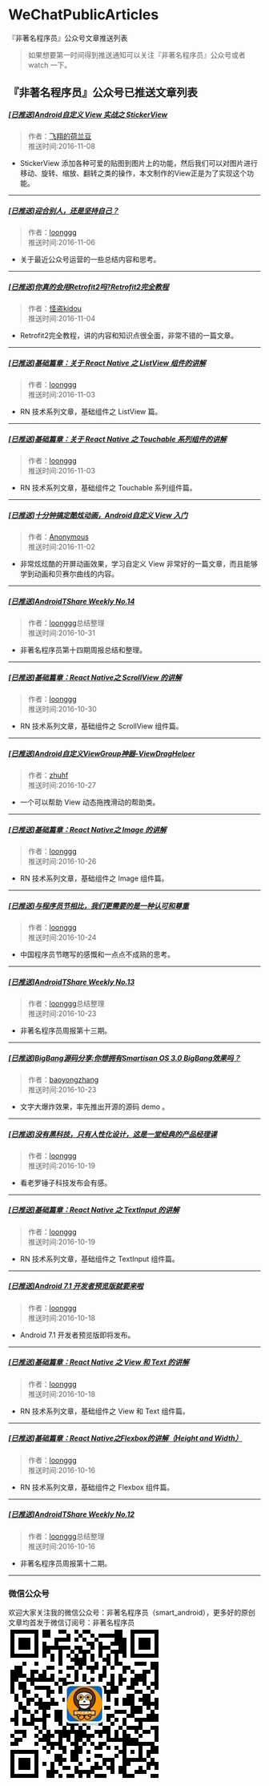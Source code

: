 # WeChatPublicArticles
『非著名程序员』公众号文章推送列表

>如果想要第一时间得到推送通知可以关注『非著名程序员』公众号或者 watch 一下。

## 『非著名程序员』公众号已推送文章列表

##### [[已推送]Android自定义 View 实战之 StickerView](http://mp.weixin.qq.com/s?__biz=MjM5NDkxMTgyNw==&mid=2653058348&idx=1&sn=3975b4150564f458369b7e2d74851d11&chksm=bd5656108a21df06ebba9b5e866963ae753b4c251f51943ac9a1c3e48faaa06c972d90d243a1#rd)

>作者：[飞翔的荷兰豆](http://www.jianshu.com/p/fc37baa97fc3)<br/>
>推送时间:2016-11-08

* StickerView 添加各种可爱的贴图到图片上的功能，然后我们可以对图片进行移动、旋转、缩放、翻转之类的操作，本文制作的View正是为了实现这个功能。

<hr/>

##### [[已推送]迎合别人，还是坚持自己？](http://mp.weixin.qq.com/s?__biz=MjM5NDkxMTgyNw==&mid=2653058345&idx=1&sn=9bfb76fb2c7a98699f0cd58fe289d307&chksm=bd5656158a21df03526e3dd44199c994e2d628487d1cb3279b57033bdb893dd1259e5bc58c40#rd)

>作者：[loonggg](http://mp.weixin.qq.com/s?__biz=MjM5NDkxMTgyNw==&mid=2653058345&idx=1&sn=9bfb76fb2c7a98699f0cd58fe289d307&chksm=bd5656158a21df03526e3dd44199c994e2d628487d1cb3279b57033bdb893dd1259e5bc58c40#rd)<br/>
>推送时间:2016-11-06

* 关于最近公众号运营的一些总结内容和思考。

<hr/>

##### [[已推送]你真的会用Retrofit2吗?Retrofit2完全教程](http://mp.weixin.qq.com/s?__biz=MjM5NDkxMTgyNw==&mid=2653058342&idx=1&sn=287c2ec5954b4459677a103929825d75&chksm=bd56561a8a21df0ce0cef2e3b765f9955aef33e9bb64ef0078f09799436ca7130c31b4ddaab2#rd)

>作者：[怪盗kidou](http://www.jianshu.com/p/308f3c54abdd)<br/>
>推送时间:2016-11-04

* Retrofit2完全教程，讲的内容和知识点很全面，非常不错的一篇文章。

<hr/>

##### [[已推送]基础篇章：关于 React Native 之 ListView 组件的讲解](http://mp.weixin.qq.com/s?__biz=MjM5NDkxMTgyNw==&mid=2653058331&idx=1&sn=145db2e8329271e9d71e650083076b71&chksm=bd5656278a21df316a35b1fd0c6e8eca1b4c08f1c92a477fbd82686cae81a4f20b26b3ca235f#rd)

>作者：[loonggg](http://godcoder.me/categories/%E6%8A%80%E6%9C%AF%E5%8D%9A%E5%AE%A2/React-Native/)<br/>
>推送时间:2016-11-03

* RN 技术系列文章，基础组件之 ListView 篇。

<hr/>

##### [[已推送]基础篇章：关于 React Native 之 Touchable 系列组件的讲解](http://mp.weixin.qq.com/s?__biz=MjM5NDkxMTgyNw==&mid=2653058331&idx=2&sn=a1ad00ebb177eb87036d9739ea4a53db&chksm=bd5656278a21df3123f685981978bd1486725ed9a60c1cb64d3c47585fdfae8b4ce78f0a5bb3#rd)

>作者：[loonggg](http://godcoder.me/categories/%E6%8A%80%E6%9C%AF%E5%8D%9A%E5%AE%A2/React-Native/)<br/>
>推送时间:2016-11-03

* RN 技术系列文章，基础组件之 Touchable 系列组件篇。

<hr/>

##### [[已推送]十分钟搞定酷炫动画，Android自定义 View 入门](http://mp.weixin.qq.com/s?__biz=MjM5NDkxMTgyNw==&mid=2653058326&idx=1&sn=7b901128747ff2d4e250912364656a5e&chksm=bd56562a8a21df3c60d38a6bbb3062101aea3d2a6787a5ff5fa734f304f35bbe6f7b7f222e47#rd)

>作者：[Anonymous](http://www.jianshu.com/p/138ad32540ce)<br/>
>推送时间:2016-11-02

* 非常炫炫酷的开屏动画效果，学习自定义 View 非常好的一篇文章，而且能够学到动画和贝赛尔曲线的内容。

<hr/>


##### [[已推送]AndroidTShare Weekly No.14](http://mp.weixin.qq.com/s?__biz=MjM5NDkxMTgyNw==&mid=2653058309&idx=1&sn=241a5618ab95cc983182f055fbe54388&chksm=bd5656398a21df2f39678e3551cc4f28c44093565275087cdc17cdece75bff2ac65ce6a0a769#rd)

>作者：[loonggg](http://mp.weixin.qq.com/s?__biz=MjM5NDkxMTgyNw==&mid=2653058309&idx=1&sn=241a5618ab95cc983182f055fbe54388&chksm=bd5656398a21df2f39678e3551cc4f28c44093565275087cdc17cdece75bff2ac65ce6a0a769#rd)总结整理<br/>
>推送时间:2016-10-31

* 非著名程序员第十四期周报总结和整理。

<hr/>


##### [[已推送]基础篇章：React Native之 ScrollView 的讲解](http://mp.weixin.qq.com/s?__biz=MjM5NDkxMTgyNw==&mid=2653058298&idx=1&sn=604d96f5f5156f13d4d0b75940b66634&chksm=bd5657c68a21ded0ef2cf14cb5a1041b2e0b9918c502439ea32ac634e358fbb1e420f8588bff#rd)

>作者：[loonggg](http://godcoder.me/categories/%E6%8A%80%E6%9C%AF%E5%8D%9A%E5%AE%A2/React-Native/)<br/>
>推送时间:2016-10-30

* RN 技术系列文章，基础组件之 ScrollView 组件篇。

<hr/>

##### [[已推送]Android自定义ViewGroup神器-ViewDragHelper](http://mp.weixin.qq.com/s?__biz=MjM5NDkxMTgyNw==&mid=2653058290&idx=1&sn=6bd69194a5aa23a6e574e8a3a83c1fcf&chksm=bd5657ce8a21ded8283933733e7e4644f486b63f8e70d6558a633809fa09fe818ca2322d3acf#rd)

>作者：[zhuhf](http://www.jianshu.com/p/111a7bc76a0e)<br/>
>推送时间:2016-10-27

* 一个可以帮助 View 动态拖拽滑动的帮助类。

<hr/>

##### [[已推送]基础篇章：React Native之 Image 的讲解](http://mp.weixin.qq.com/s?__biz=MjM5NDkxMTgyNw==&mid=2653058279&idx=1&sn=b214c48d9b016c7394d3fbde47c94d08&chksm=bd5657db8a21decd44d7d02efba9b6e6a132c5e14c0bb30a79fdb6bfa23b933bb18049b6669e#rd)

>作者：[loonggg](http://godcoder.me/categories/%E6%8A%80%E6%9C%AF%E5%8D%9A%E5%AE%A2/React-Native/)<br/>
>推送时间:2016-10-26

* RN 技术系列文章，基础组件之 Image 组件篇。

<hr/>

##### [[已推送]与程序员节相比，我们更需要的是一种认可和尊重](http://mp.weixin.qq.com/s?__biz=MjM5NDkxMTgyNw==&mid=2653058276&idx=1&sn=b6d250a460c9248cf5e4561c78bfa4bc&chksm=bd5657d88a21dece39ab8d9224cc460b980045817ede0738633db81771144f936d04a5f460b6#rd)

>作者：[loonggg](http://mp.weixin.qq.com/s?__biz=MjM5NDkxMTgyNw==&mid=2653058276&idx=1&sn=b6d250a460c9248cf5e4561c78bfa4bc&chksm=bd5657d88a21dece39ab8d9224cc460b980045817ede0738633db81771144f936d04a5f460b6#rd)<br/>
>推送时间:2016-10-24

* 中国程序员节瞎写的感慨和一点点不成熟的思考。

<hr/>

##### [[已推送]AndroidTShare Weekly No.13](http://mp.weixin.qq.com/s?__biz=MjM5NDkxMTgyNw==&mid=2653058273&idx=1&sn=38337288af19cb5b117352e763b3adf8&chksm=bd5657dd8a21decbf2a7f67f1268d551d415bb8476aa62fc89f95dc71bbd3b56e42c6e692f53#rd)

>作者：[loonggg](http://mp.weixin.qq.com/s?__biz=MjM5NDkxMTgyNw==&mid=2653058273&idx=1&sn=38337288af19cb5b117352e763b3adf8&chksm=bd5657dd8a21decbf2a7f67f1268d551d415bb8476aa62fc89f95dc71bbd3b56e42c6e692f53#rd)总结整理<br/>
>推送时间:2016-10-23

* 非著名程序员周报第十三期。

<hr/>

##### [[已推送]BigBang源码分享:你想拥有Smartisan OS 3.0 BigBang效果吗？](http://mp.weixin.qq.com/s?__biz=MjM5NDkxMTgyNw==&mid=2653058264&idx=1&sn=fac4457950d22bb2100bf1093ca385c6&chksm=bd5657e48a21def24a17818ed4d3a2c74610d992103e6980ea79a5b657eb08f4dba787d5c9d5#rd)

>作者：[baoyongzhang](https://github.com/baoyongzhang/BigBang)<br/>
>推送时间:2016-10-23

* 文字大爆炸效果，率先推出开源的源码 demo 。

<hr/>

##### [[已推送]没有黑科技，只有人性化设计，这是一堂经典的产品经理课](http://mp.weixin.qq.com/s?__biz=MjM5NDkxMTgyNw==&mid=2653058260&idx=1&sn=0b4ca5e8499b66de56227e33e73e3aa5&chksm=bd5657e88a21defeb85f7da8e22fab746d69c916dc1084944f6b3d41da88c4d535dcf454021c#rd)

>作者：[loonggg](http://mp.weixin.qq.com/s?__biz=MjM5NDkxMTgyNw==&mid=2653058260&idx=1&sn=0b4ca5e8499b66de56227e33e73e3aa5&chksm=bd5657e88a21defeb85f7da8e22fab746d69c916dc1084944f6b3d41da88c4d535dcf454021c#rd)<br/>
>推送时间:2016-10-19

* 看老罗锤子科技发布会有感。

<hr/>

##### [[已推送]基础篇章：React Native 之 TextInput 的讲解](http://mp.weixin.qq.com/s?__biz=MjM5NDkxMTgyNw==&mid=2653058260&idx=2&sn=e450f121794b96020924a8688a3088da&chksm=bd5657e88a21defe47c6a94c7181ce145b58f573d0f4f6fa8ec4d4fda48bf8af39160b499e13#rd)

>作者：[loonggg](http://godcoder.me/categories/%E6%8A%80%E6%9C%AF%E5%8D%9A%E5%AE%A2/React-Native/)<br/>
>推送时间:2016-10-19

* RN 技术系列文章，基础组件之 TextInput 组件篇。

<hr/>

##### [[已推送]Android 7.1 开发者预览版就要来啦](http://mp.weixin.qq.com/s?__biz=MjM5NDkxMTgyNw==&mid=2653058253&idx=1&sn=b243eed130fb17ea36d1834112763926&chksm=bd5657f18a21dee789ae248cc10cafb101eb343c302838eaa63f700179c05554909bce9bad62#rd)

>作者：[loonggg](http://mp.weixin.qq.com/s?__biz=MjM5NDkxMTgyNw==&mid=2653058253&idx=1&sn=b243eed130fb17ea36d1834112763926&chksm=bd5657f18a21dee789ae248cc10cafb101eb343c302838eaa63f700179c05554909bce9bad62#rd)<br/>
>推送时间:2016-10-18

* Android 7.1 开发者预览版即将发布。

<hr/>

##### [[已推送]基础篇章：React Native 之 View 和 Text 的讲解](http://mp.weixin.qq.com/s?__biz=MjM5NDkxMTgyNw==&mid=2653058253&idx=2&sn=573e8961ffa899d01771b2d266cc06a0&chksm=bd5657f18a21dee7fb6251b5499b2924c89f82a103779eefea5a1a2b0fded6ae2fbef8e4482c#rd)

>作者：[loonggg](http://godcoder.me/categories/%E6%8A%80%E6%9C%AF%E5%8D%9A%E5%AE%A2/React-Native/)<br/>
>推送时间:2016-10-18

* RN 技术系列文章，基础组件之 View 和 Text 组件篇。

<hr/>

##### [[已推送]基础篇章：React Native之Flexbox的讲解（Height and Width）](http://mp.weixin.qq.com/s?__biz=MjM5NDkxMTgyNw==&mid=2653058247&idx=1&sn=0244919cb0cb884e81c2af765adab063&chksm=bd5657fb8a21deed5f0e0a1e58371e114872ff2c54cdb4d14e8d32114b85a012916ea3b3d01c#rd)

>作者：[loonggg](http://godcoder.me/categories/%E6%8A%80%E6%9C%AF%E5%8D%9A%E5%AE%A2/React-Native/)<br/>
>推送时间:2016-10-16

* RN 技术系列文章，基础组件之 Flexbox 组件篇。

<hr/>

##### [[已推送]AndroidTShare Weekly No.12](http://mp.weixin.qq.com/s?__biz=MjM5NDkxMTgyNw==&mid=2653058247&idx=2&sn=a87b809d8289bd904b8960f6cea5ab2b&chksm=bd5657fb8a21deed1e4847b5078c26d1c302f72ae960dc08127ec8df9d3e006cdbc9056ec832#rd)

>作者：[loonggg](http://mp.weixin.qq.com/s?__biz=MjM5NDkxMTgyNw==&mid=2653058247&idx=2&sn=a87b809d8289bd904b8960f6cea5ab2b&chksm=bd5657fb8a21deed1e4847b5078c26d1c302f72ae960dc08127ec8df9d3e006cdbc9056ec832#rd)总结整理<br/>
>推送时间:2016-10-16

* 非著名程序员周报第十二期。

<hr/>

### 微信公众号
欢迎大家关注我的微信公众号：非著名程序员（smart_android），更多好的原创文章均首发于微信订阅号：非著名程序员
![](https://raw.githubusercontent.com/loonggg/BlogImages/master/%E5%85%AC%E4%BC%97%E5%8F%B7%E4%BA%8C%E7%BB%B4%E7%A0%81/erweima.jpg)


